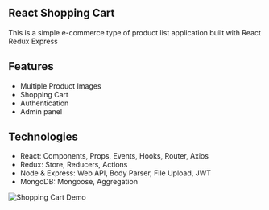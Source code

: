 ## React Shopping Cart
This is a simple e-commerce type of product list application built with React Redux Express

## Features
* Multiple Product Images
* Shopping Cart
* Authentication
* Admin panel

## Technologies
* React: Components, Props, Events, Hooks, Router, Axios
* Redux: Store, Reducers, Actions
* Node & Express: Web API, Body Parser, File Upload, JWT
* MongoDB: Mongoose, Aggregation

![Shopping Cart Demo](public/demo.gif)